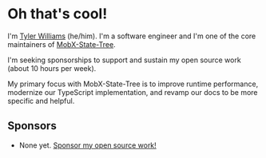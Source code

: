 # Oh that's cool!

I'm [Tyler Williams](https://coolsoftware.dev/) (he/him). I'm a software engineer and I'm one of the core maintainers of [MobX-State-Tree](https://github.com/mobxjs/mobx-state-tree).

I'm seeking sponsorships to support and sustain my open source work (about 10 hours per week).

My primary focus with MobX-State-Tree is to improve runtime performance, modernize our TypeScript implementation, and revamp our docs to be more specific and helpful.

## Sponsors

- None yet. [Sponsor my open source work!](https://github.com/sponsors/coolsoftwaretyler)
